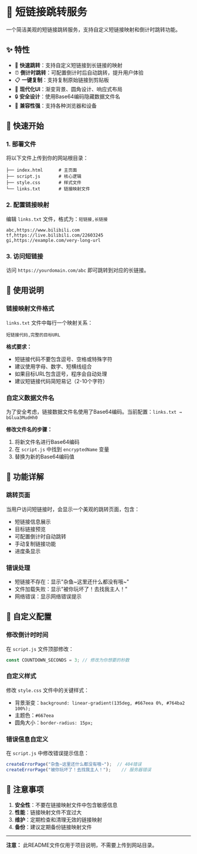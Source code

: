 # 🔗 短链接跳转服务

一个简洁美观的短链接跳转服务，支持自定义短链接映射和倒计时跳转功能。

## ✨ 特性

- 🚀 **快速跳转**：支持自定义短链接到长链接的映射
- ⏰ **倒计时跳转**：可配置倒计时后自动跳转，提升用户体验
- 📋 **一键复制**：支持复制原始链接到剪贴板
- 🎨 **现代化UI**：渐变背景、圆角设计、响应式布局
- 🔒 **安全设计**：使用Base64编码隐藏数据文件名
- 📱 **兼容性强**：支持各种浏览器和设备

## 🚀 快速开始

### 1. 部署文件

将以下文件上传到你的网站根目录：

```
├── index.html      # 主页面
├── script.js       # 核心逻辑
├── style.css       # 样式文件
└── links.txt       # 链接映射文件
```

### 2. 配置链接映射

编辑 `links.txt` 文件，格式为：`短链接,长链接`

```
abc,https://www.bilibili.com
tf,https://live.bilibili.com/22603245
gi,https://example.com/very-long-url
```

### 3. 访问短链接

访问 `https://yourdomain.com/abc` 即可跳转到对应的长链接。

## 📖 使用说明

### 链接映射文件格式

`links.txt` 文件中每行一个映射关系：
```
短链接代码,完整的目标URL
```

**格式要求：**
- 短链接代码不要包含逗号、空格或特殊字符
- 建议使用字母、数字、短横线组合
- 如果目标URL包含逗号，程序会自动处理
- 建议短链接代码简短易记（2-10个字符）

### 自定义数据文件名

为了安全考虑，链接数据文件名使用了Base64编码。当前配置：`links.txt → bGlua3MudHh0`

**修改文件名的步骤：**
1. 将新文件名进行Base64编码
2. 在 `script.js` 中找到 `encryptedName` 变量
3. 替换为新的Base64编码值

## 🎯 功能详解

### 跳转页面

当用户访问短链接时，会显示一个美观的跳转页面，包含：
- 短链接信息展示
- 目标链接预览
- 可配置倒计时自动跳转
- 手动复制链接功能
- 进度条显示

### 错误处理

- 短链接不存在：显示"杂鱼~这里还什么都没有哦~"
- 文件加载失败：显示"被你玩坏了！去找我主人！"
- 网络错误：显示网络错误提示

## 🔧 自定义配置

### 修改倒计时时间

在 `script.js` 文件顶部修改：

```javascript
const COUNTDOWN_SECONDS = 3; // 修改为你想要的秒数
```

### 自定义样式

修改 `style.css` 文件中的关键样式：
- 背景渐变：`background: linear-gradient(135deg, #667eea 0%, #764ba2 100%);`
- 主题色：`#667eea`
- 圆角大小：`border-radius: 15px;`

### 错误信息自定义

在 `script.js` 中修改错误提示信息：
```javascript
createErrorPage("杂鱼~这里还什么都没有哦~");  // 404错误
createErrorPage("被你玩坏了！去找我主人！");    // 服务器错误
```

## 🚨 注意事项

1. **安全性**：不要在链接映射文件中包含敏感信息
2. **性能**：链接映射文件不宜过大
3. **维护**：定期检查和清理无效的链接映射
4. **备份**：建议定期备份链接映射文件

---

**注意：** 此README文件仅用于项目说明，不需要上传到网站目录。
